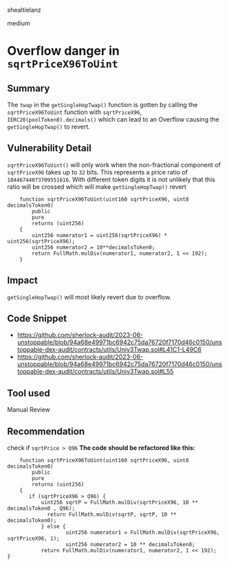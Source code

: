 shealtielanz

medium

# Overflow danger in `sqrtPriceX96ToUint`

## Summary
The `twap` in the `getSingleHopTwap()` function is gotten by calling the `sqrtPriceX96ToUint` function with `sqrtPriceX96`, `IERC20(poolToken0).decimals()` which can lead to an Overflow causing the `getSingleHopTwap()` to revert.
## Vulnerability Detail
`sqrtPriceX96ToUint()` will only work when the non-fractional component of `sqrtPriceX96` takes up to `32` bits. This represents a price ratio of `18446744073709551616`. With different token digits it is not unlikely that this ratio will be crossed which will make `getSingleHopTwap()`  revert
```solidity
    function sqrtPriceX96ToUint(uint160 sqrtPriceX96, uint8 decimalsToken0)
        public
        pure
        returns (uint256)
    {
        uint256 numerator1 = uint256(sqrtPriceX96) * uint256(sqrtPriceX96);
        uint256 numerator2 = 10**decimalsToken0;
        return FullMath.mulDiv(numerator1, numerator2, 1 << 192);
    }
```
## Impact
`getSingleHopTwap()` will most likely revert due to overflow.
## Code Snippet
- https://github.com/sherlock-audit/2023-06-unstoppable/blob/94a68e49971bc6942c75da76720f7170d46c0150/unstoppable-dex-audit/contracts/utils/Univ3Twap.sol#L41C1-L49C6
-  https://github.com/sherlock-audit/2023-06-unstoppable/blob/94a68e49971bc6942c75da76720f7170d46c0150/unstoppable-dex-audit/contracts/utils/Univ3Twap.sol#L55
## Tool used

Manual Review

## Recommendation
check if `sqrtPrice > Q96`
**The code should be refactored like this:**
```solidity
    function sqrtPriceX96ToUint(uint160 sqrtPriceX96, uint8 decimalsToken0)
        public
        pure
        returns (uint256)
    {
       if (sqrtPriceX96 > Q96) {
           uint256 sqrtP = FullMath.mulDiv(sqrtPriceX96, 10 ** decimalsToken0 , Q96);
             return FullMath.mulDiv(sqrtP, sqrtP, 10 ** decimalsToken0);
           } else {
                   uint256 numerator1 = FullMath.mulDiv(sqrtPriceX96, sqrtPriceX96, 1);
                   uint256 numerator2 = 10 ** decimalsToken0;
           return FullMath.mulDiv(numerator1, numerator2, 1 << 192);
}
```
